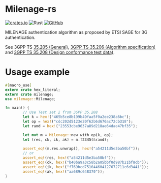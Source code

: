 # Milenage-rs
[![crates.io](https://img.shields.io/crates/v/milenage)](https://github.com/olivierlemoal/milenage-rs/)
![Rust](https://github.com/olivierlemoal/milenage-rs/workflows/Rust/badge.svg)
[![GitHub](https://img.shields.io/github/license/mashape/apistatus.svg)](https://github.com/olivierlemoal/milenage-rs/blob/master/LICENSE)

MILENAGE authentication algorithm as proposed by ETSI SAGE for 3G authentication.

See 3GPP TS [35.205 (General)](https://www.3gpp.org/ftp/Specs/archive/35_series/35.205/),
[3GPP TS 35.206 (Algorithm specification)](https://www.3gpp.org/ftp/Specs/archive/35_series/35.206/)
and [3GPP TS 35.208 (Design conformance test data)](https://www.3gpp.org/ftp/Specs/archive/35_series/35.208/).


# Usage example
```rust
#[macro_use]
extern crate hex_literal;
extern crate milenage;
use milenage::Milenage;

fn main() {
        // Use Test set 2 from 3GPP 35.208
        let k = hex!("465b5ce8b199b49faa5f0a2ee238a6bc");
        let op = hex!("cdc202d5123e20f62b6d676ac72cb318");
        let rand = hex!("23553cbe9637a89d218ae64dae47bf35");

        let mut m = Milenage::new_with_op(k, op);
        let (res, ck, ik, ak) = m.f2345(&rand);
        
        assert_eq!(m.res.unwrap(), hex!("a54211d5e3ba50bf"));
        // or
        assert_eq!(res, hex!("a54211d5e3ba50bf"));
        assert_eq!(ck, hex!("b40ba9a3c58b2a05bbf0d987b21bf8cb"));
        assert_eq!(ik, hex!("f769bcd751044604127672711c6d3441"));
        assert_eq!(ak, hex!("aa689c648370"));
}
```

